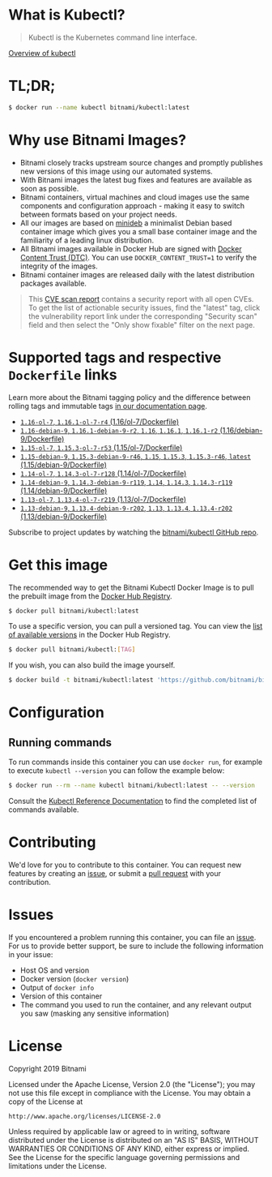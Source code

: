 
# What is Kubectl?

> Kubectl is the Kubernetes command line interface.

[Overview of kubectl](https://kubernetes.io/docs/reference/kubectl/overview/)

# TL;DR;

```bash
$ docker run --name kubectl bitnami/kubectl:latest
```

# Why use Bitnami Images?

* Bitnami closely tracks upstream source changes and promptly publishes new versions of this image using our automated systems.
* With Bitnami images the latest bug fixes and features are available as soon as possible.
* Bitnami containers, virtual machines and cloud images use the same components and configuration approach - making it easy to switch between formats based on your project needs.
* All our images are based on [minideb](https://github.com/bitnami/minideb) a minimalist Debian based container image which gives you a small base container image and the familiarity of a leading linux distribution.
* All Bitnami images available in Docker Hub are signed with [Docker Content Trust (DTC)](https://docs.docker.com/engine/security/trust/content_trust/). You can use `DOCKER_CONTENT_TRUST=1` to verify the integrity of the images.
* Bitnami container images are released daily with the latest distribution packages available.


> This [CVE scan report](https://quay.io/repository/bitnami/kubectl?tab=tags) contains a security report with all open CVEs. To get the list of actionable security issues, find the "latest" tag, click the vulnerability report link under the corresponding "Security scan" field and then select the "Only show fixable" filter on the next page.

# Supported tags and respective `Dockerfile` links

Learn more about the Bitnami tagging policy and the difference between rolling tags and immutable tags [in our documentation page](https://docs.bitnami.com/containers/how-to/understand-rolling-tags-containers/).


* [`1.16-ol-7`, `1.16.1-ol-7-r4` (1.16/ol-7/Dockerfile)](https://github.com/bitnami/bitnami-docker-kubectl/blob/1.16.1-ol-7-r4/1.16/ol-7/Dockerfile)
* [`1.16-debian-9`, `1.16.1-debian-9-r2`, `1.16`, `1.16.1`, `1.16.1-r2` (1.16/debian-9/Dockerfile)](https://github.com/bitnami/bitnami-docker-kubectl/blob/1.16.1-debian-9-r2/1.16/debian-9/Dockerfile)
* [`1.15-ol-7`, `1.15.3-ol-7-r53` (1.15/ol-7/Dockerfile)](https://github.com/bitnami/bitnami-docker-kubectl/blob/1.15.3-ol-7-r53/1.15/ol-7/Dockerfile)
* [`1.15-debian-9`, `1.15.3-debian-9-r46`, `1.15`, `1.15.3`, `1.15.3-r46`, `latest` (1.15/debian-9/Dockerfile)](https://github.com/bitnami/bitnami-docker-kubectl/blob/1.15.3-debian-9-r46/1.15/debian-9/Dockerfile)
* [`1.14-ol-7`, `1.14.3-ol-7-r128` (1.14/ol-7/Dockerfile)](https://github.com/bitnami/bitnami-docker-kubectl/blob/1.14.3-ol-7-r128/1.14/ol-7/Dockerfile)
* [`1.14-debian-9`, `1.14.3-debian-9-r119`, `1.14`, `1.14.3`, `1.14.3-r119` (1.14/debian-9/Dockerfile)](https://github.com/bitnami/bitnami-docker-kubectl/blob/1.14.3-debian-9-r119/1.14/debian-9/Dockerfile)
* [`1.13-ol-7`, `1.13.4-ol-7-r219` (1.13/ol-7/Dockerfile)](https://github.com/bitnami/bitnami-docker-kubectl/blob/1.13.4-ol-7-r219/1.13/ol-7/Dockerfile)
* [`1.13-debian-9`, `1.13.4-debian-9-r202`, `1.13`, `1.13.4`, `1.13.4-r202` (1.13/debian-9/Dockerfile)](https://github.com/bitnami/bitnami-docker-kubectl/blob/1.13.4-debian-9-r202/1.13/debian-9/Dockerfile)

Subscribe to project updates by watching the [bitnami/kubectl GitHub repo](https://github.com/bitnami/bitnami-docker-kubectl).

# Get this image

The recommended way to get the Bitnami Kubectl Docker Image is to pull the prebuilt image from the [Docker Hub Registry](https://hub.docker.com/r/bitnami/kubectl).

```bash
$ docker pull bitnami/kubectl:latest
```

To use a specific version, you can pull a versioned tag. You can view the [list of available versions](https://hub.docker.com/r/bitnami/kubectl/tags/) in the Docker Hub Registry.

```bash
$ docker pull bitnami/kubectl:[TAG]
```

If you wish, you can also build the image yourself.

```bash
$ docker build -t bitnami/kubectl:latest 'https://github.com/bitnami/bitnami-docker-kubectl.git#master:1.15/debian-9'
```

# Configuration

## Running commands

To run commands inside this container you can use `docker run`, for example to execute `kubectl --version` you can follow the example below:

```bash
$ docker run --rm --name kubectl bitnami/kubectl:latest -- --version
```

Consult the [Kubectl Reference Documentation](https://kubernetes.io/docs/reference/generated/kubectl/kubectl-commands) to find the completed list of commands available.

# Contributing

We'd love for you to contribute to this container. You can request new features by creating an [issue](https://github.com/bitnami/bitnami-docker-kubectl/issues), or submit a [pull request](https://github.com/bitnami/bitnami-docker-kubectl/pulls) with your contribution.

# Issues

If you encountered a problem running this container, you can file an [issue](https://github.com/bitnami/bitnami-docker-kubectl/issues). For us to provide better support, be sure to include the following information in your issue:

- Host OS and version
- Docker version (`docker version`)
- Output of `docker info`
- Version of this container
- The command you used to run the container, and any relevant output you saw (masking any sensitive information)

# License

Copyright 2019 Bitnami

Licensed under the Apache License, Version 2.0 (the "License");
you may not use this file except in compliance with the License.
You may obtain a copy of the License at

    http://www.apache.org/licenses/LICENSE-2.0

Unless required by applicable law or agreed to in writing, software
distributed under the License is distributed on an "AS IS" BASIS,
WITHOUT WARRANTIES OR CONDITIONS OF ANY KIND, either express or implied.
See the License for the specific language governing permissions and
limitations under the License.
